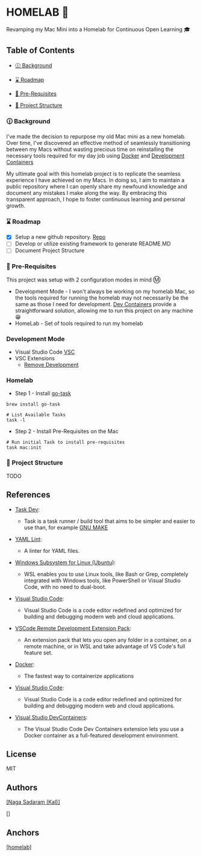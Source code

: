 # HOMELAB 🏡

Revamping my Mac Mini into a Homelab for Continuous Open Learning 🎓

## Table of Contents

- [🕧 Background](###🕧-background)

- [⌛ Roadmap](###⌛-roadmap)

- [📝 Pre-Requisites](###📝-pre-requisites)

- [📂 Project Structure](###📂-project-structure)

### 🕧 Background

I've made the decision to repurpose my old Mac mini as a new homelab. Over time, I've discovered an effective method of seamlessly transitioning between my Macs without wasting precious time on reinstalling the necessary tools required for my day job using [Docker](https://www.docker.com/) and [Development Containers](https://containers.dev/)

My ultimate goal with this homelab project is to replicate the seamless experience I have achieved on my Macs. In doing so, I aim to maintain a public repository where I can openly share my newfound knowledge and document any mistakes I make along the way. By embracing this transparent approach, I hope to foster continuous learning and personal growth.

### ⌛ Roadmap

- [x] Setup a new github repository. [Repo](https://github.com//sadaramk/homelab)
- [ ] Develop or utilize existing framework to generate README.MD
- [ ] Document Project Structure

### 📝 Pre-Requisites

This project was setup with 2 configuration modes in mind Ⓜ️

- Development Mode - I won't always be working on my homelab Mac, so the tools required for running the homelab may not necessarily be the same as those I need for development. [Dev Containers](https://containers.dev/) provide a straightforward solution, allowing me to run this project on any machine 😁
- HomeLab - Set of tools required to run my homelab

### Development Mode

- Visual Studio Code [VSC](https://code.visualstudio.com/)
- VSC Extensions
  - [Remove Development](https://marketplace.visualstudio.com/items?itemName=ms-vscode-remote.vscode-remote-extensionpack)

### Homelab

- Step 1 - Install [go-task](https://taskfile.dev/)

```
brew install go-task

# List Available Tasks
task -l
```

- Step 2 - Install Pre-Requisites on the Mac

```
# Run initial Task to install pre-requisites
task mac:init
```

### 📂 Project Structure

TODO

## References

- [Task Dev](###https://taskfile.dev/):

  - Task is a task runner / build tool that aims to be simpler and easier to use than, for example [GNU MAKE](https://www.gnu.org/software/make/)

- [YAML Lint](###https://yamllint.readthedocs.io/):

  - A linter for YAML files.

- [Windows Subsystem for Linux (Ubuntu)](###https://docs.microsoft.com/en-us/windows/wsl/install):

  - WSL enables you to use Linux tools, like Bash or Grep, completely integrated with Windows tools, like PowerShell or Visual Studio Code, with no need to dual-boot.

- [Visual Studio Code](###https://code.visualstudio.com/):

  - Visual Studio Code is a code editor redefined and optimized for building and debugging modern web and cloud applications.

- [VSCode Remote Development Extension Pack](###https://marketplace.visualstudio.com/items?itemName=ms-vscode-remote.vscode-remote-extensionpack):

  - An extension pack that lets you open any folder in a container, on a remote machine, or in WSL and take advantage of VS Code's full feature set.

- [Docker](###https://www.docker.com/products/docker-desktop/):

  - The fastest way to containerize applications

- [Visual Studio Code](###https://code.visualstudio.com/):

  - Visual Studio Code is a code editor redefined and optimized for building and debugging modern web and cloud applications.

- [Visual Studio DevContainers](###https://code.visualstudio.com/docs/devcontainers/containers):
  - The Visual Studio Code Dev Containers extension lets you use a Docker container as a full-featured development environment.

## License

MIT

## Authors

[[Naga Sadaram (Kal)]]()

[[]](https://twitter.com/KalSadaram)

## Anchors

[[homelab]](https://github.com/sadaramk/homelab)
